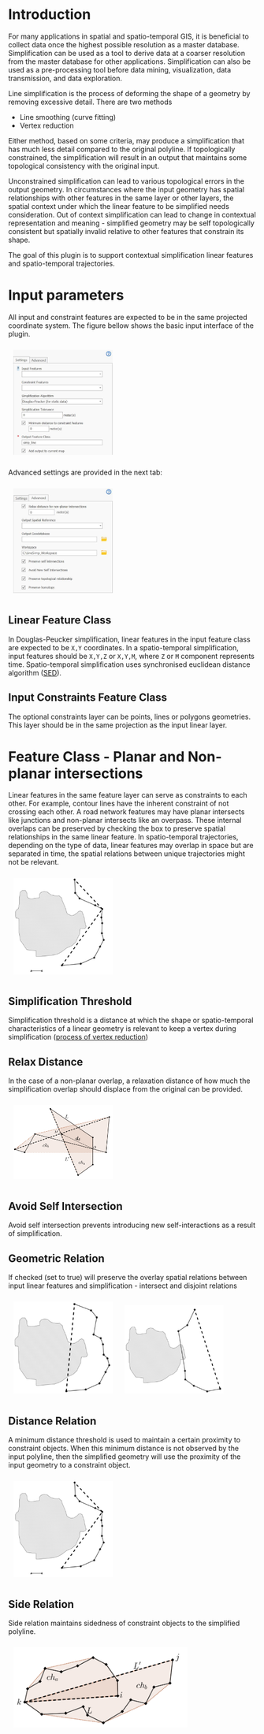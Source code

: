 # Introduction 

For many applications in spatial and spatio-temporal GIS, it is beneficial 
to collect data once the highest possible resolution as a master database. 
Simplification can be used as a tool to derive data at a coarser resolution 
from the master database for other applications.  Simplification can also be 
used  as a pre-processing tool before data mining, visualization, data 
transmission, and data exploration.

Line simplification is the process of deforming the shape of a geometry by 
removing excessive detail. There are two methods
 - Line smoothing (curve fitting) 
 - Vertex reduction

Either method, based on some criteria, may produce a simplification that has 
much less detail compared to the original polyline. If topologically constrained, 
the simplification will result in an output that maintains some topological 
consistency with the original input.

Unconstrained simplification can lead to various topological errors in the output 
geometry. In circumstances where the input geometry has spatial relationships with 
other features in the same layer or other layers, the spatial context under which 
the linear feature to be simplified needs consideration. 
Out of context simplification can lead to change in contextual representation and 
meaning - simplified geometry may be self topologically consistent but spatially 
invalid relative to other features that constrain its shape. 

The goal of this plugin is to support contextual simplification linear features
and spatio-temporal trajectories. 



# Input parameters 
All input and constraint features are expected to be in the same projected coordinate system.
The figure bellow shows the basic input interface of the plugin.  

<img src="imgs/input.jpg" width="40%" style="padding: 10px;"/>

Advanced settings are provided in the next tab: 

<img src="imgs/input-adv.jpg" width="40%" style="padding: 10px;"/>

## Linear Feature Class
In Douglas-Peucker simplification, linear features in the input feature class are 
expected to be `X,Y` coordinates. In a spatio-temporal simplification, input features 
should be `X,Y,Z` or `X,Y,M`, where `Z` or `M` component represents time. 
Spatio-temporal simplification uses synchronised euclidean distance algorithm 
([SED](http://bit.ly/2xTRcVs)).

## Input Constraints Feature Class
The optional constraints layer can be points, lines or polygons geometries. 
This layer should be in the same projection as the input linear layer.

# Feature Class - Planar and Non-planar intersections
Linear features in the same feature layer can serve as constraints to each other. 
For example, contour lines have the inherent constraint of not crossing each other. 
A road network features may have planar intersects like junctions and non-planar 
intersects like an overpass.
These internal overlaps can be preserved by checking the box to preserve spatial 
relationships in the same linear feature.
In spatio-temporal trajectories, depending on the type of data, linear features may 
overlap in space but are separated in time, the spatial relations between unique 
trajectories might not be relevant.

<img src="imgs/distance-relation.png" width="40%" style="padding: 10px;"/>

## Simplification Threshold 
Simplification threshold is a distance at which the shape or spatio-temporal characteristics 
of a linear geometry is relevant to keep a vertex during simplification ([process of vertex reduction](https://pro.arcgis.com/en/pro-app/latest/tool-reference/cartography/simplify-line.htm))



## Relax Distance
In the case of a non-planar overlap, a relaxation distance of how much the simplification 
overlap should displace from the original can be provided.

<img src="imgs/img-heuristic-2.png" width="40%" style="padding: 10px;"/>


## Avoid Self Intersection 
Avoid self intersection prevents introducing new self-interactions as a result of simplification.

## Geometric Relation
If checked (set to true) will preserve the overlay spatial relations between input linear features 
and simplification - intersect and disjoint relations

<p float="left">
  <img src="imgs/img-geom-relate-1.png" width="40%" style="padding: 10px;"/>

  <img src="imgs/img-geom-relate-2.png" width="40%" style="padding: 10px;"/>
</p>



## Distance Relation 
A minimum distance threshold is used to maintain a certain proximity to constraint objects.
When this minimum distance is not observed by the input polyline, then the simplified geometry will use the
proximity of the input geometry to a constraint object.

<img src="imgs/distance-relation.png" width="40%" style="padding: 10px;"/>

## Side Relation 
Side relation maintains sidedness of constraint objects to the simplified polyline.

<img src="imgs/img-heuristic-6.png" width="70%" style="padding: 10px;"/>


